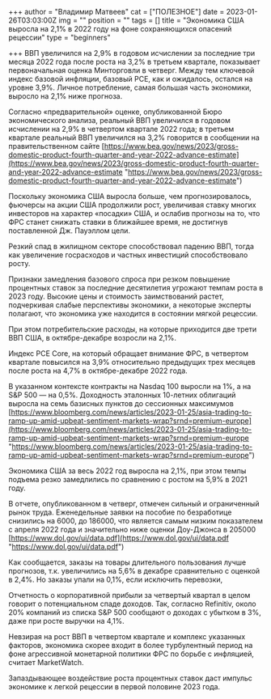 +++
author = "Владимир Матвеев"
cat = ["ПОЛЕЗНОЕ"]
date = 2023-01-26T03:03:00Z
img = ""
position = ""
tags = []
title = "Экономика США выросла на 2,1% в 2022 году на фоне сохраняющихся опасений рецессии"
type = "beginners"

+++
ВВП увеличился на 2,9% в годовом исчислении за последние три месяца 2022 года после роста на 3,2% в третьем квартале, показывает первоначальная оценка Минторговли в четверг. Между тем ключевой индекс базовой инфляции, базовый PCE, как и ожидалось, остался на уровне 3,9%. Личное потребление, самая большая часть экономики, выросло на 2,1% ниже прогноза.

Согласно «предварительной» оценке, опубликованной Бюро экономического анализа, реальный ВВП увеличился в годовом исчислении на 2,9% в четвертом квартале 2022 года; в третьем квартале реальный ВВП увеличился на 3,2% говорится в сообщении на правительственном сайте [https://www.bea.gov/news/2023/gross-domestic-product-fourth-quarter-and-year-2022-advance-estimate](https://www.bea.gov/news/2023/gross-domestic-product-fourth-quarter-and-year-2022-advance-estimate "https://www.bea.gov/news/2023/gross-domestic-product-fourth-quarter-and-year-2022-advance-estimate")

Поскольку экономика США выросла больше, чем прогнозировалось, фьючерсы на акции США продолжили рост, увеличивая ставку многих инвесторов на характер «посадки» США, и ослабив прогнозы на то, что ФРС станет снижать ставки в ближайшее время, не достигнув поставленной Дж. Пауэллом цели.

Резкий спад в жилищном секторе способствовал падению ВВП, тогда как увеличение госрасходов и частных инвестиций способствовало росту.

Признаки замедления базового спроса при резком повышение процентных ставок за последние десятилетия угрожают темпам роста в 2023 году. Высокие цены и стоимость заимствований растет, подчеркивая слабые перспективы экономики, а некоторые эксперты полагают, что экономика уже находится в состоянии мягкой рецессии.

При этом потребительские расходы, на которые приходится две трети ВВП США, в октябре-декабре возросли на 2,1%.

Индекс PCE Core, на который обращает внимание ФРС, в четвертом квартале повысился на 3,9% относительно предыдущих трех месяцев после роста на 4,7% в октябре-декабре 2022 года.

В указанном контексте контракты на Nasdaq 100 выросли на 1%, а на S&P 500 — на 0,5%. Доходность эталонных 10-летних облигаций выросла на семь базисных пунктов до сессионных максимумов [https://www.bloomberg.com/news/articles/2023-01-25/asia-trading-to-ramp-up-amid-upbeat-sentiment-markets-wrap?srnd=premium-europe](https://www.bloomberg.com/news/articles/2023-01-25/asia-trading-to-ramp-up-amid-upbeat-sentiment-markets-wrap?srnd=premium-europe "https://www.bloomberg.com/news/articles/2023-01-25/asia-trading-to-ramp-up-amid-upbeat-sentiment-markets-wrap?srnd=premium-europe")

Экономика США за весь 2022 год выросла на 2,1%, при этом темпы подъема резко замедлились по сравнению с ростом на 5,9% в 2021 году.

В отчете, опубликованном в четверг, отмечен сильный и ограниченный рынок труда. Еженедельные заявки на пособие по безработице снизились на 6000, до 186000, что является самым низким показателем с апреля 2022 года и значительно ниже оценки Доу-Джонса в 205000 [https://www.dol.gov/ui/data.pdf](https://www.dol.gov/ui/data.pdf "https://www.dol.gov/ui/data.pdf")

Как сообщается, заказы на товары длительного пользования лучше прогнозов, т.к. увеличились на 5,6% в декабре сравнительно с оценкой в 2,4%. Но заказы упали на 0,1%, если исключить перевозки,

Отчетность о корпоративной прибыли за четвертый квартал в целом говорит о потенциальном спаде доходов. Так, согласно Refinitiv, около 20% компаний из списка S&P 500 сообщают о доходах с убытком в 3%, даже при росте выручки на 4,1%.

Невзирая на рост ВВП в четвертом квартале и комплекс указанных факторов, экономика скорее входит в более турбулентный период на фоне агрессивной монетарной политики ФРС по борьбе с инфляцией, считает MarketWatch.

Запаздывающее воздействие роста процентных ставок даст импульс экономике к легкой рецессии в первой половине 2023 года.